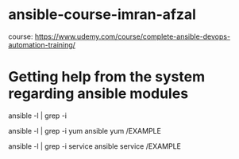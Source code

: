 # ansible-course-imran-afzal
course: https://www.udemy.com/course/complete-ansible-devops-automation-training/

# Getting help from the system regarding ansible modules
ansible -l | grep -i <search word>
ansible -l | grep -i yum
ansible yum
/EXAMPLE
  
ansible -l | grep -i service
ansible service
/EXAMPLE
